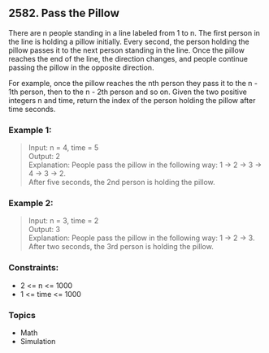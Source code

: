## 2582. Pass the Pillow
There are n people standing in a line labeled from 1 to n. The first person in the line is holding a pillow initially. Every second, the person holding the pillow passes it to the next person standing in the line. Once the pillow reaches the end of the line, the direction changes, and people continue passing the pillow in the opposite direction.

For example, once the pillow reaches the nth person they pass it to the n - 1th person, then to the n - 2th person and so on.
Given the two positive integers n and time, return the index of the person holding the pillow after time seconds.

### Example 1:

> Input: n = 4, time = 5<br/>
> Output: 2<br/>
> Explanation: People pass the pillow in the following way: 1 -> 2 -> 3 -> 4 -> 3 -> 2.<br/>
> After five seconds, the 2nd person is holding the pillow.

### Example 2:

> Input: n = 3, time = 2<br/>
> Output: 3<br/>
> Explanation: People pass the pillow in the following way: 1 -> 2 -> 3.<br/>
> After two seconds, the 3rd person is holding the pillow.
 
### Constraints:

- 2 <= n <= 1000
- 1 <= time <= 1000

### Topics

- Math
- Simulation
